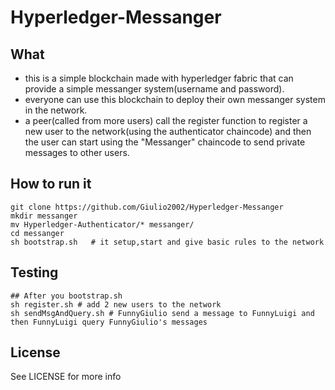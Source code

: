 # Hyperledger-Messanger

## What
  * this is a simple blockchain made with hyperledger fabric that can provide a simple messanger system(username and password).
  * everyone can use this blockchain to deploy their own messanger system in the network.
  * a peer(called from more users) call the register function to register a new user to the network(using the authenticator chaincode)
    and then the user can start using the "Messanger" chaincode to send private messages to other users.

## How to run it

  ```
  git clone https://github.com/Giulio2002/Hyperledger-Messanger
  mkdir messanger
  mv Hyperledger-Authenticator/* messanger/
  cd messanger
  sh bootstrap.sh   # it setup,start and give basic rules to the network
  ```

## Testing
  ```
  ## After you bootstrap.sh
  sh register.sh # add 2 new users to the network
  sh sendMsgAndQuery.sh # FunnyGiulio send a message to FunnyLuigi and then FunnyLuigi query FunnyGiulio's messages
  ```
## License

  See LICENSE for more info
